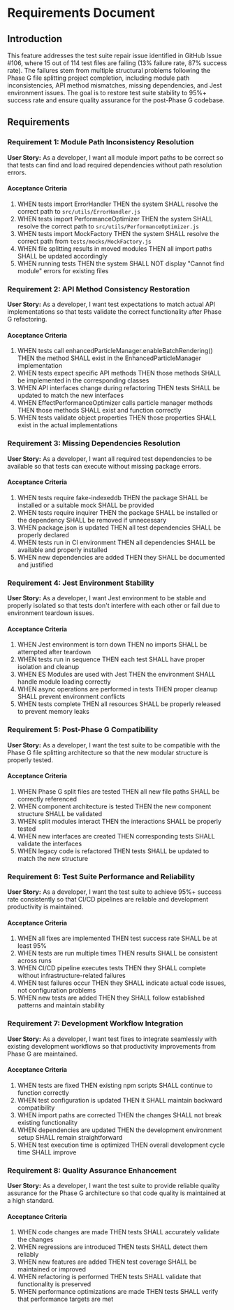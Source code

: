 # Requirements Document

## Introduction

This feature addresses the test suite repair issue identified in GitHub Issue #106, where 15 out of 114 test files are failing (13% failure rate, 87% success rate). The failures stem from multiple structural problems following the Phase G file splitting project completion, including module path inconsistencies, API method mismatches, missing dependencies, and Jest environment issues. The goal is to restore test suite stability to 95%+ success rate and ensure quality assurance for the post-Phase G codebase.

## Requirements

### Requirement 1: Module Path Inconsistency Resolution

**User Story:** As a developer, I want all module import paths to be correct so that tests can find and load required dependencies without path resolution errors.

#### Acceptance Criteria

1. WHEN tests import ErrorHandler THEN the system SHALL resolve the correct path to `src/utils/ErrorHandler.js`
2. WHEN tests import PerformanceOptimizer THEN the system SHALL resolve the correct path to `src/utils/PerformanceOptimizer.js`
3. WHEN tests import MockFactory THEN the system SHALL resolve the correct path from `tests/mocks/MockFactory.js`
4. WHEN file splitting results in moved modules THEN all import paths SHALL be updated accordingly
5. WHEN running tests THEN the system SHALL NOT display "Cannot find module" errors for existing files

### Requirement 2: API Method Consistency Restoration

**User Story:** As a developer, I want test expectations to match actual API implementations so that tests validate the correct functionality after Phase G refactoring.

#### Acceptance Criteria

1. WHEN tests call enhancedParticleManager.enableBatchRendering() THEN the method SHALL exist in the EnhancedParticleManager implementation
2. WHEN tests expect specific API methods THEN those methods SHALL be implemented in the corresponding classes
3. WHEN API interfaces change during refactoring THEN tests SHALL be updated to match the new interfaces
4. WHEN EffectPerformanceOptimizer calls particle manager methods THEN those methods SHALL exist and function correctly
5. WHEN tests validate object properties THEN those properties SHALL exist in the actual implementations

### Requirement 3: Missing Dependencies Resolution

**User Story:** As a developer, I want all required test dependencies to be available so that tests can execute without missing package errors.

#### Acceptance Criteria

1. WHEN tests require fake-indexeddb THEN the package SHALL be installed or a suitable mock SHALL be provided
2. WHEN tests require inquirer THEN the package SHALL be installed or the dependency SHALL be removed if unnecessary
3. WHEN package.json is updated THEN all test dependencies SHALL be properly declared
4. WHEN tests run in CI environment THEN all dependencies SHALL be available and properly installed
5. WHEN new dependencies are added THEN they SHALL be documented and justified

### Requirement 4: Jest Environment Stability

**User Story:** As a developer, I want Jest environment to be stable and properly isolated so that tests don't interfere with each other or fail due to environment teardown issues.

#### Acceptance Criteria

1. WHEN Jest environment is torn down THEN no imports SHALL be attempted after teardown
2. WHEN tests run in sequence THEN each test SHALL have proper isolation and cleanup
3. WHEN ES Modules are used with Jest THEN the environment SHALL handle module loading correctly
4. WHEN async operations are performed in tests THEN proper cleanup SHALL prevent environment conflicts
5. WHEN tests complete THEN all resources SHALL be properly released to prevent memory leaks

### Requirement 5: Post-Phase G Compatibility

**User Story:** As a developer, I want the test suite to be compatible with the Phase G file splitting architecture so that the new modular structure is properly tested.

#### Acceptance Criteria

1. WHEN Phase G split files are tested THEN all new file paths SHALL be correctly referenced
2. WHEN component architecture is tested THEN the new component structure SHALL be validated
3. WHEN split modules interact THEN the interactions SHALL be properly tested
4. WHEN new interfaces are created THEN corresponding tests SHALL validate the interfaces
5. WHEN legacy code is refactored THEN tests SHALL be updated to match the new structure

### Requirement 6: Test Suite Performance and Reliability

**User Story:** As a developer, I want the test suite to achieve 95%+ success rate consistently so that CI/CD pipelines are reliable and development productivity is maintained.

#### Acceptance Criteria

1. WHEN all fixes are implemented THEN test success rate SHALL be at least 95%
2. WHEN tests are run multiple times THEN results SHALL be consistent across runs
3. WHEN CI/CD pipeline executes tests THEN they SHALL complete without infrastructure-related failures
4. WHEN test failures occur THEN they SHALL indicate actual code issues, not configuration problems
5. WHEN new tests are added THEN they SHALL follow established patterns and maintain stability

### Requirement 7: Development Workflow Integration

**User Story:** As a developer, I want test fixes to integrate seamlessly with existing development workflows so that productivity improvements from Phase G are maintained.

#### Acceptance Criteria

1. WHEN tests are fixed THEN existing npm scripts SHALL continue to function correctly
2. WHEN test configuration is updated THEN it SHALL maintain backward compatibility
3. WHEN import paths are corrected THEN the changes SHALL not break existing functionality
4. WHEN dependencies are updated THEN the development environment setup SHALL remain straightforward
5. WHEN test execution time is optimized THEN overall development cycle time SHALL improve

### Requirement 8: Quality Assurance Enhancement

**User Story:** As a developer, I want the test suite to provide reliable quality assurance for the Phase G architecture so that code quality is maintained at a high standard.

#### Acceptance Criteria

1. WHEN code changes are made THEN tests SHALL accurately validate the changes
2. WHEN regressions are introduced THEN tests SHALL detect them reliably
3. WHEN new features are added THEN test coverage SHALL be maintained or improved
4. WHEN refactoring is performed THEN tests SHALL validate that functionality is preserved
5. WHEN performance optimizations are made THEN tests SHALL verify that performance targets are met